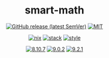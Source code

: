<div align="center">

# smart-math

[![GitHub release (latest SemVer)](https://img.shields.io/github/v/release/tbidne/smart-math?include_prereleases&sort=semver)](https://github.com/tbidne/smart-math/releases/)
[![MIT](https://img.shields.io/github/license/tbidne/smart-math?color=blue)](https://opensource.org/licenses/MIT)

[![nix](https://img.shields.io/github/workflow/status/tbidne/smart-math/nix/main?label=nix&logo=nixos&logoColor=85c5e7&labelColor=2f353c)](https://github.com/tbidne/smart-math/actions/workflows/nix_ci.yaml)
[![stack](https://img.shields.io/github/workflow/status/tbidne/smart-math/stack/main?label=stack%2018.13&logoColor=white&labelColor=2f353c)](https://github.com/tbidne/smart-math/actions/workflows/stack_ci.yaml)
[![style](https://img.shields.io/github/workflow/status/tbidne/smart-math/style/main?label=style&logoColor=white&labelColor=2f353c)](https://github.com/tbidne/smart-math/actions/workflows/style_ci.yaml)

[![8.10.7](https://img.shields.io/github/workflow/status/tbidne/smart-math/8.10.7/main?label=8.10.7&logo=haskell&logoColor=904d8c&labelColor=2f353c)](https://github.com/tbidne/smart-math/actions/workflows/ghc_8-10-7.yaml)
[![9.0.2](https://img.shields.io/github/workflow/status/tbidne/smart-math/9.0.2/main?label=9.0.2&logo=haskell&logoColor=904d8c&labelColor=2f353c)](https://github.com/tbidne/smart-math/actions/workflows/ghc_9-0-2.yaml)
[![9.2.1](https://img.shields.io/github/workflow/status/tbidne/smart-math/9.2.1/main?label=9.2.1&logo=haskell&logoColor=904d8c&labelColor=2f353c)](https://github.com/tbidne/smart-math/actions/workflows/ghc_9-2-1.yaml)

</div>